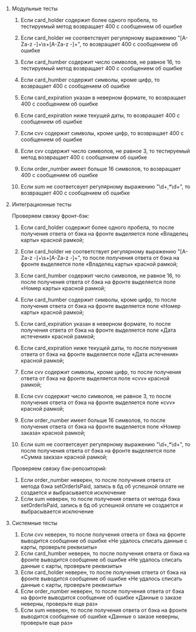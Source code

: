1. Модульные тесты

    1. Если card_holder содержит более одного пробела, то тестируемый метод возвращает 400 с сообщением об ошибке
    2. Если card_holder не соответствует регулярному выражению "[A-Za-z -]+\s+[A-Za-z -]+", то возвращает 400 с сообщением об ошибке

    3. Если card_humber содержит число символов, не равное 16, то тестируемый метод возвращает 400 с сообщением об ошибке
    4. Если card_humber содержит символы, кроме цифр, то возвращает 400 с сообщением об ошибке

    5. Если card_expiration указан в неверном формате, то возвращает 400 с сообщением об ошибке
    6. Если card_expiration ниже текущей даты, то возвращает 400 с сообщением об ошибке

    7. Если cvv содержит символы, кроме цифр, то возвращает 400 с сообщением об ошибке
    8. Если cvv содержит число символов, не равное 3, то тестируемый метод возвращает 400 с сообщением об ошибке

    9. Если order_number имеет больше 16 символов, то возвращает 400 с сообщением об ошибке
    10. Если sum не соответсвует регулярному выражению "\d+\,*\d+", то возвращает 400 с сообщением об ошибке

2. Интеграционные тесты

   Проверяем связку фронт-бэк:

    1. Если card_holder содержит более одного пробела, то после получения ответа от бэка на фронте выделяется поле «Владелец карты» красной рамкой;
    2. Если card_holder не соответствует регулярному выражению "[A-Za-z -]+\s+[A-Za-z -]+", то после получения ответа от бэка на фронте выделяется поле «Владелец карты» красной рамкой;

    3. Если card_humber содержит число символов, не равное 16, то после получения ответа от бэка на фронте выделяется поле «Номер карты» красной рамкой;
    4. Если card_humber содержит символы, кроме цифр, то после получения ответа от бэка на фронте выделяется поле «Номер карты» красной рамкой;

    5. Если card_expiration указан в неверном формате, то после получения ответа от бэка на фронте выделяется поле «Дата истечения» красной рамкой;
    6. Если card_expiration ниже текущей даты, то после получения ответа от бэка на фронте выделяется поле «Дата истечения» красной рамкой;

    7. Если cvv содержит символы, кроме цифр, то после получения ответа от бэка на фронте выделяется поле «cvv» красной рамкой;
    8. Если cvv содержит число символов, не равное 3, то после получения ответа от бэка на фронте выделяется поле «cvv» красной рамкой;

    9. Если order_number имеет больше 16 символов, то после получения ответа от бэка на фронте выделяется поле «Номер заказа» красной рамкой;
    10. Если sum не соответсвует регулярному выражению "\d+\,*\d+", то после получения ответа от бэка на фронте выделяется поле «Сумма заказа» красной рамкой;

   Проверяем связку бэк-репозиторий:

    1. Если order_number неверен, то после получения ответа от метода бэка setOrderIsPaid, запись в бд об успешной оплате не создается и выбрасывается исключение
    2. Если sum неверен, то после получения ответа от метода бэка setOrderIsPaid, запись в бд об успешной оплате не создается и выбрасывается исключение

3. Системные тесты

    1. Если cvv неверен, то после получения ответа от бэка на фронте выводится сообщение об ошибке «Не удалось списать данные с карты, проверьте реквизиты»
    2. Если card_humber неверен, то после получения ответа от бэка на фронте выводится сообщение об ошибке «Не удалось списать данные с карты, проверьте реквизиты»
    3. Если card_holder неверен, то после получения ответа от бэка на фронте выводится сообщение об ошибке «Не удалось списать данные с карты, проверьте реквизиты»
    4. Если order_number неверен, то после получения ответа от бэка на фронте выводится сообщение об ошибке «Данные о заказе неверны, проверьте еще раз»
    5. Если sum неверен, то после получения ответа от бэка на фронте выводится сообщение об ошибке «Данные о заказе неверны, проверьте еще раз»
	
